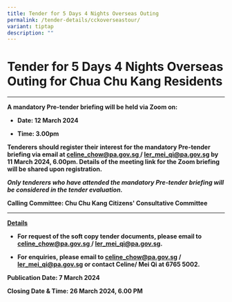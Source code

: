 ```yaml
---
title: Tender for 5 Days 4 Nights Overseas Outing
permalink: /tender-details/cckoverseastour/
variant: tiptap
description: ""
---
```

<h1><strong>Tender for 5 Days 4 Nights Overseas Outing for Chua Chu Kang Residents</strong></h1>
<hr>
<p><strong>A mandatory Pre-tender briefing will be held via Zoom on:</strong>
</p>
<ul data-tight="true" class="tight">
<li>
<p><strong>Date: 12 March 2024</strong>
</p>
</li>
<li>
<p><strong>Time: 3.00pm</strong>
</p>
</li>
</ul>
<p><strong>Tenderers should register their interest for the mandatory Pre-tender briefing via email at <a href="mailto:celine_chow@pa.gov.sg" rel="noopener noreferrer nofollow" target="_blank">celine_chow@pa.gov.sg </a>/ <a href="mailto:ler_mei_qi@pa.gov.sg" rel="noopener noreferrer nofollow" target="_blank">ler_mei_qi@pa.gov.sg</a> by 11 March 2024, 6.00pm. Details of the meeting link for the Zoom briefing will be shared upon registration.</strong>
</p>
<p><strong><em>Only tenderers who have attended the mandatory Pre-tender briefing will be considered in the tender evaluation.</em></strong>
</p>
<p><strong>Calling Committee: Chu Chu Kang Citizens' Consultative Committee</strong>
</p>
<hr>
<p><strong><u>Details</u></strong>
</p>
<ul data-tight="true" class="tight">
<li>
<p><strong>For request of the soft copy tender documents, please email to <a href="mailto:celine_chow@pa.gov.sg" rel="noopener noreferrer nofollow" target="_blank">celine_chow@pa.gov.sg </a>/ <a href="mailto:ler_mei_qi@pa.gov.sg" rel="noopener noreferrer nofollow" target="_blank">ler_mei_qi@pa.gov.sg</a>.</strong>
</p>
</li>
<li>
<p><strong>For enquiries, please email to <a href="mailto:celine_chow@pa.gov.sg" rel="noopener noreferrer nofollow" target="_blank">celine_chow@pa.gov.sg</a> / <a href="mailto:ler_mei_qi@pa.gov.sg" rel="noopener noreferrer nofollow" target="_blank">ler_mei_qi@pa.gov.sg</a> or contact Celine/ Mei Qi at 6765 5002.</strong>
</p>
</li>
</ul>
<p><strong>Publication Date: 7 March 2024</strong>
</p>
<p><strong>Closing Date &amp; Time: 26 March 2024, 6.00 PM</strong>
</p>